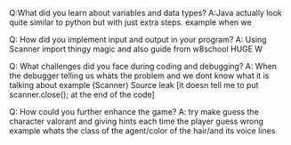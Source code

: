 Q:What did you learn about variables and data types?
A:Java actually look quite similar to python but with just extra steps. example when we 

Q: How did you implement input and output in your program?
A: Using Scanner import thingy magic and also guide from w8school HUGE W

Q: What challenges did you face during coding and debugging?
A: When the debugger telling us whats the problem and we dont know what it is talking about example (Scanner) Source leak [it doesn tell me to put scanner.close(); at the end of the code]

Q: How could you further enhance the game?
A: try make guess the character valorant and giving hints each time the player guess wrong example whats the class of the agent/color of the hair/and its voice lines
